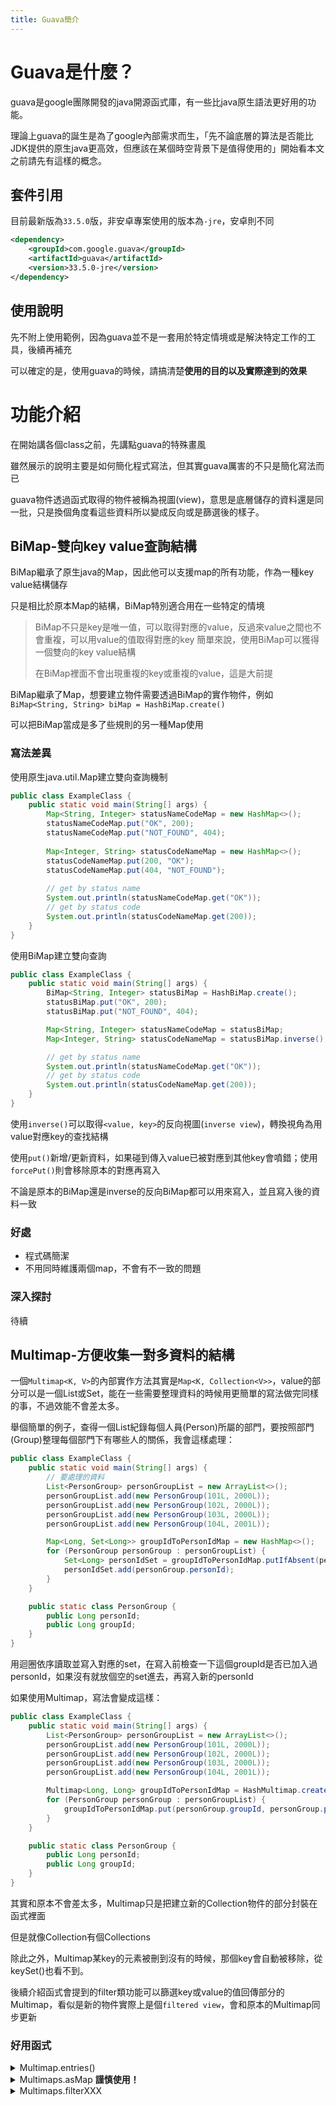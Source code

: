 ```yaml
---
title: Guava簡介
---
```


<!--關鍵字: gauva, 資料結構-->

# Guava是什麼？

guava是google團隊開發的java開源函式庫，有一些比java原生語法更好用的功能。

理論上guava的誕生是為了google內部需求而生，「先不論底層的算法是否能比JDK提供的原生java更高效，但應該在某個時空背景下是值得使用的」開始看本文之前請先有這樣的概念。

## 套件引用

目前最新版為``33.5.0``版，非安卓專案使用的版本為`-jre`，安卓則不同
```xml
<dependency>
    <groupId>com.google.guava</groupId>
    <artifactId>guava</artifactId>
    <version>33.5.0-jre</version>
</dependency>
```

## 使用說明

先不附上使用範例，因為guava並不是一套用於特定情境或是解決特定工作的工具，後續再補充

可以確定的是，使用guava的時候，請搞清楚**使用的目的以及實際達到的效果**

# 功能介紹

在開始講各個class之前，先講點guava的特殊畫風

雖然展示的說明主要是如何簡化程式寫法，但其實guava厲害的不只是簡化寫法而已

guava物件透過函式取得的物件被稱為視圖(view)，意思是底層儲存的資料還是同一批，只是換個角度看這些資料所以變成反向或是篩選後的樣子。

## BiMap-雙向key value查詢結構

BiMap繼承了原生java的Map，因此他可以支援map的所有功能，作為一種key value結構儲存

只是相比於原本Map的結構，BiMap特別適合用在一些特定的情境

> BiMap不只是key是唯一值，可以取得對應的value，反過來value之間也不會重複，可以用value的值取得對應的key
> 簡單來說，使用BiMap可以獲得一個雙向的key value結構
> 
> 在BiMap裡面不會出現重複的key或重複的value，這是大前提

BiMap繼承了Map，想要建立物件需要透過BiMap的實作物件，例如`BiMap<String, String> biMap = HashBiMap.create()`

可以把BiMap當成是多了些規則的另一種Map使用

### 寫法差異

使用原生java.util.Map建立雙向查詢機制
```java
public class ExampleClass {
    public static void main(String[] args) {
        Map<String, Integer> statusNameCodeMap = new HashMap<>();
        statusNameCodeMap.put("OK", 200);
        statusNameCodeMap.put("NOT_FOUND", 404);
    
        Map<Integer, String> statusCodeNameMap = new HashMap<>();
        statusCodeNameMap.put(200, "OK");
        statusCodeNameMap.put(404, "NOT_FOUND");
    
        // get by status name
        System.out.println(statusNameCodeMap.get("OK"));
        // get by status code
        System.out.println(statusCodeNameMap.get(200));
    }
}
```
使用BiMap建立雙向查詢
```java
public class ExampleClass {
    public static void main(String[] args) {
        BiMap<String, Integer> statusBiMap = HashBiMap.create();
        statusBiMap.put("OK", 200);
        statusBiMap.put("NOT_FOUND", 404);

        Map<String, Integer> statusNameCodeMap = statusBiMap;
        Map<Integer, String> statusCodeNameMap = statusBiMap.inverse();

        // get by status name
        System.out.println(statusNameCodeMap.get("OK"));
        // get by status code
        System.out.println(statusCodeNameMap.get(200));
    }
}
```

使用`inverse()`可以取得`<value, key>`的反向視圖(`inverse view`)，轉換視角為用value對應key的查找結構

使用`put()`新增/更新資料，如果碰到傳入value已被對應到其他key會噴錯；使用`forcePut()`則會移除原本的對應再寫入

不論是原本的BiMap還是inverse的反向BiMap都可以用來寫入，並且寫入後的資料一致

### 好處

* 程式碼簡潔
* 不用同時維護兩個map，不會有不一致的問題

### 深入探討

待續

## Multimap-方便收集一對多資料的結構

一個`Multimap<K, V>`的內部實作方法其實是`Map<K, Collection<V>>`，value的部分可以是一個List或Set，能在一些需要整理資料的時候用更簡單的寫法做完同樣的事，不過效能不會差太多。

舉個簡單的例子，查得一個List紀錄每個人員(Person)所屬的部門，要按照部門(Group)整理每個部門下有哪些人的關係，我會這樣處理：

```java
public class ExampleClass {
    public static void main(String[] args) {
        // 要處理的資料
        List<PersonGroup> personGroupList = new ArrayList<>();
        personGroupList.add(new PersonGroup(101L, 2000L));
        personGroupList.add(new PersonGroup(102L, 2000L));
        personGroupList.add(new PersonGroup(103L, 2000L));
        personGroupList.add(new PersonGroup(104L, 2001L));

        Map<Long, Set<Long>> groupIdToPersonIdMap = new HashMap<>();
        for (PersonGroup personGroup : personGroupList) {
            Set<Long> personIdSet = groupIdToPersonIdMap.putIfAbsent(personGroup.groupId, new HashSet<>());
            personIdSet.add(personGroup.personId);
        }
    }

    public static class PersonGroup {
        public Long personId;
        public Long groupId;
    }
}
```

用迴圈依序讀取並寫入對應的set，在寫入前檢查一下這個groupId是否已加入過personId，如果沒有就放個空的set進去，再寫入新的personId

如果使用Multimap，寫法會變成這樣：

```java
public class ExampleClass {
    public static void main(String[] args) {
        List<PersonGroup> personGroupList = new ArrayList<>();
        personGroupList.add(new PersonGroup(101L, 2000L));
        personGroupList.add(new PersonGroup(102L, 2000L));
        personGroupList.add(new PersonGroup(103L, 2000L));
        personGroupList.add(new PersonGroup(104L, 2001L));

        Multimap<Long, Long> groupIdToPersonIdMap = HashMultimap.create();
        for (PersonGroup personGroup : personGroupList) {
            groupIdToPersonIdMap.put(personGroup.groupId, personGroup.personId);
        }
    }

    public static class PersonGroup {
        public Long personId;
        public Long groupId;
    }
}
```

其實和原本不會差太多，Multimap只是把建立新的Collection物件的部分封裝在函式裡面

但是就像Collection<T>有個Collections

除此之外，Multimap某key的元素被刪到沒有的時候，那個key會自動被移除，從keySet()也看不到。

後續介紹函式會提到的filter類功能可以篩選key或value的值回傳部分的Multimap，看似是新的物件實際上是個`filtered view`，會和原本的Multimap同步更新

### 好用函式

<details>
<summary>Multimap.entries()</summary>

可以想像Multimap會是個二維結構，如果要依序經過每個key底下value的每個元素，傳統的map需要經過兩層迴圈

`Map<Long, Set<Long>>`使用`Map.entrySet()`取得key value的對應，再依序取得每個value(`Set<String>`)裡面的每個元素

`HashMultimap<Long, Long>`使用Multimap.entries()可以得到key對應value當中每個元素的entry，依照key的順序與value的順序組成

等同把這個二維結構拉平為一維結構
</details>

<details>
<summary>Multimaps.asMap <b>謹慎使用！</b></summary>

Multimaps.asMap可以將一個`Multimap<K, V>`轉為`Map<K, Collection<V>>`，Collection具體是哪一種端看Multimap建立時的類型

看似可以就此當map加入新的key value組合或是更新資料，但其實還是有些限制

對已經存在的key使用add加入新的元素是可以的，但是想要插入新的key value是沒辦法的，畢竟前面也看到了，雖然底層是HashSet但是並不是加個HashSet就能讓Multimap這套規則正常運作。
```java
// 這個可以有
Multimaps.asMap(groupIdToPersonIdMap).get(2000L).add(106L);
// 這個真的不行
Set<Long> set = new HashSet<>();
set.add(106L);
Multimaps.asMap(groupIdToPersonIdMap).put(2002L, set);
```

> 既然擔心混淆誤用，什麼時候適合使用asMap?

Multimap不是標準的物件，無法序列化。因此如Gson和Jackson等套件沒辦法將它轉為json

此時使用asMap就能得到看起來是Map的物件，照著實作的資料結構產生json字串

總而言之，asMap產生的Map請避免用於修改，當作唯讀的物件使用就好，因此個人建議 **雖然asMap建立的Map會因為`filter view`的特性和Multimap更新的內容同步，但是最好還是要用再呼叫asMap，不要增加誤用的機會**。
</details>

<details>
<summary>Multimaps.filterXXX</summary>

這段說明包含了`filterKeys()`和`filterValues()`，兩種方法傳的參數幾乎一樣，傳入一個Multimap物件，再加上`com.google.common.base.Predicate`或是lambda物件指定過濾資料的規則。只不過一個是過濾key，一個是過濾value

過濾之後的資料會回以同樣的Multimap物件類型回傳，就像前面說的`filtered view`和原本的物件共用儲存空間，你可以更新任一方達到資料同步

推薦的使用方法是定義一個函式接收Multimap參數，作為其中處理邏輯時的讀取資料，像這樣<br>
``public void completeData(Multimap<String, String> viewMultimap, List<MyData> dataList)``<br>
可以使用不同的條件過濾Multimap之後傳進去，對函式來說他都是同樣的用法，查詢Multimap的資料確認有無，也不用知道你的過濾方式是什麼。<br>
做到情境邏輯分開處理的同時，也能共用資料的處理邏輯。

此外，搭配前面的`entries()`方法的話就可以先過濾再以一維結構輕易的逐一取得資料。

目前還沒有實際在專案上用過，但是值得期待。
</details>

